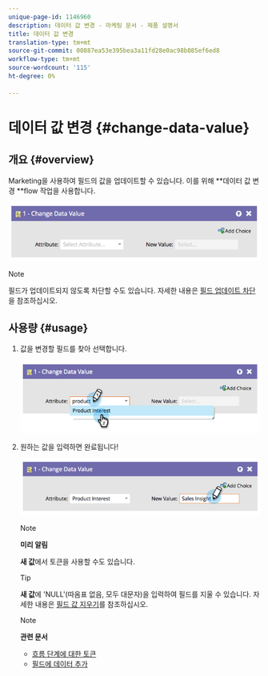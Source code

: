 ```yaml
---
unique-page-id: 1146960
description: 데이터 값 변경 - 마케팅 문서 - 제품 설명서
title: 데이터 값 변경
translation-type: tm+mt
source-git-commit: 00887ea53e395bea3a11fd28e0ac98b085ef6ed8
workflow-type: tm+mt
source-wordcount: '115'
ht-degree: 0%

---
```



# 데이터 값 변경 {#change-data-value}

## 개요 {#overview}

Marketing을 사용하여 필드의 값을 업데이트할 수 있습니다. 이를 위해 **데이터 값 변경 **flow 작업을 사용합니다.

![](assets/image2014-9-22-11-3a15-3a34.png)

>[!NOTE]
>
>필드가 업데이트되지 않도록 차단할 수도 있습니다. 자세한 내용은 [필드 업데이트 차단](../../../../product-docs/administration/field-management/block-updates-to-a-field.md)을 참조하십시오.

## 사용량 {#usage}

1. 값을 변경할 필드를 찾아 선택합니다.

   ![](assets/image2014-9-22-11-3a18-3a29.png)

1. 원하는 값을 입력하면 완료됩니다!

   ![](assets/image2014-9-22-11-3a18-3a38.png)

   >[!NOTE]
   >
   >**미리 알림**
   >
   >
   >**새 값**&#x200B;에서 토큰을 사용할 수도 있습니다.

   >[!TIP]
   >
   >**새 값**&#x200B;에 &#39;NULL&#39;(따옴표 없음, 모두 대문자)을 입력하여 필드를 지울 수 있습니다. 자세한 내용은 [필드 값 지우기](change-data-value/clear-field-values.md)를 참조하십시오.

   >[!NOTE]
   >
   >**관련 문서**
   >
   >    
   >    
   >    * [흐름 단계에 대한 토큰](use-tokens-in-flow-steps.md)
   >    * [필드에 데이터 추가](append-data-to-a-field.md)


